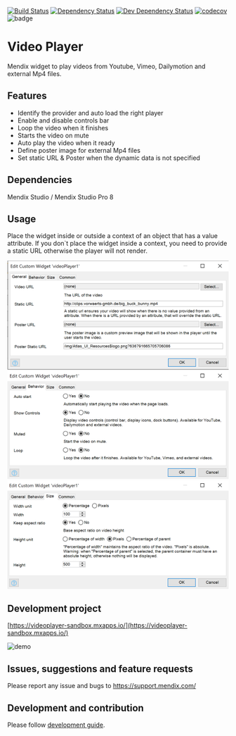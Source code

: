 [![Build Status](https://travis-ci.org/mendix/video-player.svg?branch=master)](https://travis-ci.org/mendix/video-player)
[![Dependency Status](https://david-dm.org/mendix/video-player.svg)](https://david-dm.org/mendix/video-player)
[![Dev Dependency Status](https://david-dm.org/mendix/video-player.svg#info=devDependencies)](https://david-dm.org/mendix/video-player#info=devDependencies)
[![codecov](https://codecov.io/gh/mendix/video-player/branch/master/graph/badge.svg)](https://codecov.io/gh/mendix/video-player)
![badge](https://img.shields.io/badge/mendix-7.20.2-green.svg)

# Video Player
Mendix widget to play videos from Youtube, Vimeo, Dailymotion and external Mp4 files.

## Features
* Identify the provider and auto load the right player
* Enable and disable controls bar
* Loop the video when it finishes
* Starts the video on mute
* Auto play the video when it ready
* Define poster image for external Mp4 files
* Set static URL & Poster when the dynamic data is not specified

## Dependencies
 Mendix Studio / Mendix Studio Pro 8

## Usage
 Place the widget inside or outside a context of an object that has a value attribute.
 If you don`t place the widget inside a context, you need to provide a static URL otherwise the player will not render.
 
 ![General Tab](/assets/general_tab_configuration.png)
 ![Behavior Tab](/assets/behavior_tab_configuration.png)
 ![Size Tab](/assets/size_tab_configuration.png)

## Development project

[https://videoplayer-sandbox.mxapps.io/](https://videoplayer-sandbox.mxapps.io/)

![demo](/assets/demo.png)

## Issues, suggestions and feature requests

Please report any issue and bugs to https://support.mendix.com/

## Development and contribution
Please follow [development guide](/development.md).
